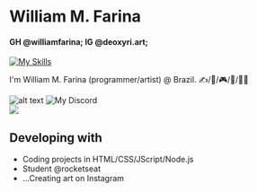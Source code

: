 <h1>William M. Farina</h1>
<h4>GH @williamfarina; IG @deoxyri.art;</h4>

[![My Skills](https://skillicons.dev/icons?i=html,css,javascript,nodejs,react,python,figma)](https://skillicons.dev)

I'm William M. Farina (programmer/artist) @ Brazil. ✍/🎨/🎮/📖/👨‍💻

![alt text](https://i.imgur.com/6RJjqbO.png)
![My Discord](https://discord-readme-badge.vercel.app/api?id=306065857413644288)<br>
![](https://komarev.com/ghpvc/?username=williamfarina&color=blueviolet)

<h2> Developing with </h2>
<ul>
  <li>
    Coding projects in HTML/CSS/JScript/Node.js
  </li>
  <li>
    Student @rocketseat
  </li>
  <li>
    ...Creating art on Instagram
  </li>
</ul>
